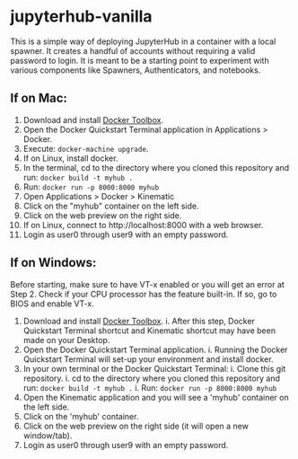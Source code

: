 # jupyterhub-vanilla
This is a simple way of deploying JupyterHub in a container with a local spawner. It creates a handful of accounts without requiring a valid password to login. It is meant to be a starting point to experiment with various components like Spawners, Authenticators, and notebooks.

## If on Mac:
1. Download and install [Docker Toolbox](https://www.docker.com/products/docker-toolbox).
1. Open the Docker Quickstart Terminal application in Applications > Docker.
1. Execute: `docker-machine upgrade`.
1. If on Linux, install docker.
1. In the terminal, cd to the directory where you cloned this repository and run: `docker build -t myhub .`
1. Run: `docker run -p 8000:8000 myhub`
1. Open Applications > Docker > Kinematic
1. Click on the "myhub" container on the left side.
1. Click on the web preview on the right side.
1. If on Linux, connect to http://localhost:8000 with a web browser.
1. Login as user0 through user9 with an empty password.

## If on Windows:
Before starting, make sure to have VT-x enabled or you will get an error at Step 2. Check if your CPU processor has the feature built-in. If so, go to BIOS and enable VT-x.

1. Download and install [Docker Toolbox](https://www.docker.com/products/docker-toolbox).
  i. After this step, Docker Quickstart Terminal shortcut and Kinematic shortcut may have been made on your Desktop.
2. Open the Docker Quickstart Terminal application.
  i. Running the Docker Quickstart Terminal will set-up your environment and install docker.
3. In your own terminal or the Docker Quickstart Terminal:
  i. Clone this git repository.
  i. cd to the directory where you cloned this repository and run: `docker build -t myhub .`
  i. Run: `docker run -p 8000:8000 myhub`
4. Open the Kinematic application and you will see a 'myhub' container on the left side.
5. Click on the 'myhub' container.
6. Click on the web preview on the right side (it will open a new window/tab).
7. Login as user0 through user9 with an empty password.
